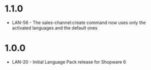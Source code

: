 # 1.1.0
- LAN-56 - The sales-channel:create command now uses only the activated languages and the default ones

# 1.0.0
- LAN-20 - Initial Language Pack release for Shopware 6
